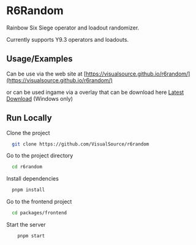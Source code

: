 
# R6Random

Rainbow Six Siege operator and loadout randomizer.

Currently supports Y9.3 operators and loadouts.




## Usage/Examples

Can be use via the web site at [https://visualsource.github.io/r6random/](https://visualsource.github.io/r6random/)

or can be used ingame via a overlay that can be download here [Latest Download](https://github.com/VisualSource/r6random/releases/latest) (Windows only)


## Run Locally

Clone the project

```bash
  git clone https://github.com/VisualSource/r6random
```

Go to the project directory

```bash
  cd r6random
```

Install dependencies

```bash
  pnpm install
```

Go to the frontend project 

```bash
  cd packages/frontend
```

Start the server

```bash
    pnpm start
```

